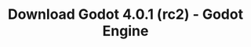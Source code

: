 ---
# Generated by /scripts/js/download_archive_generator !!! do not edit by hand !!!
title: 'Download Godot 4.0.1 (rc2) - Godot Engine'
type: 'download/archive'
name: '4.0.1'
flavor: 'rc2'
release_date: '2023-03-17T03:00:00-00:00'
release_notes: '/article/release-candidate-godot-4-0-1-rc-2/'
links:
  android.apk:
    name: 'android.apk'
    title: 'Android'
    caption: 'Universal APK (ARM64 + ARMv7 + x86_64 + x86)'
    tags:
      - 'APK download'
      - 'ARM64/v7'
      - 'x86 (64 & 32 bit)'
    hosts:
      github_builds:
        regular: 'https://github.com/godotengine/godot-builds/releases/download/4.0.1-rc2/Godot_v4.0.1-rc2_android_editor.apk'
        mono: '#'
      github:
        regular: 'https://github.com/godotengine/godot/releases/download/4.0.1-rc2/Godot_v4.0.1-rc2_android_editor.apk'
        mono: '#'
  linux.64:
    name: 'linux.64'
    title: 'Linux'
    caption: 'Standard (x86_64)'
    tags:
      - '64 bit'
    hosts:
      github_builds:
        regular: 'https://github.com/godotengine/godot-builds/releases/download/4.0.1-rc2/Godot_v4.0.1-rc2_linux.x86_64.zip'
        mono: 'https://github.com/godotengine/godot-builds/releases/download/4.0.1-rc2/Godot_v4.0.1-rc2_mono_linux_x86_64.zip'
      github:
        regular: 'https://github.com/godotengine/godot/releases/download/4.0.1-rc2/Godot_v4.0.1-rc2_linux.x86_64.zip'
        mono: 'https://github.com/godotengine/godot/releases/download/4.0.1-rc2/Godot_v4.0.1-rc2_mono_linux_x86_64.zip'
  macos.universal:
    name: 'macos.universal'
    title: 'macOS'
    caption: 'Universal (x86_64 + Apple Silicon)'
    tags:
      - 'Intel/Apple Silicon'
      - '64 bit'
    hosts:
      github_builds:
        regular: 'https://github.com/godotengine/godot-builds/releases/download/4.0.1-rc2/Godot_v4.0.1-rc2_macos.universal.zip'
        mono: 'https://github.com/godotengine/godot-builds/releases/download/4.0.1-rc2/Godot_v4.0.1-rc2_mono_macos.universal.zip'
      github:
        regular: 'https://github.com/godotengine/godot/releases/download/4.0.1-rc2/Godot_v4.0.1-rc2_macos.universal.zip'
        mono: 'https://github.com/godotengine/godot/releases/download/4.0.1-rc2/Godot_v4.0.1-rc2_mono_macos.universal.zip'
  windows.64:
    name: 'windows.64'
    title: 'Windows'
    caption: 'Standard (x86_64)'
    tags:
      - '64 bit'
    hosts:
      github_builds:
        regular: 'https://github.com/godotengine/godot-builds/releases/download/4.0.1-rc2/Godot_v4.0.1-rc2_win64.exe.zip'
        mono: 'https://github.com/godotengine/godot-builds/releases/download/4.0.1-rc2/Godot_v4.0.1-rc2_mono_win64.zip'
      github:
        regular: 'https://github.com/godotengine/godot/releases/download/4.0.1-rc2/Godot_v4.0.1-rc2_win64.exe.zip'
        mono: 'https://github.com/godotengine/godot/releases/download/4.0.1-rc2/Godot_v4.0.1-rc2_mono_win64.zip'
  web:
    name: 'web'
    title: 'Web editor'
    caption: ''
    tags:
      - 'Self-hosted'
      - 'Cross-platform'
    hosts:
      github_builds:
        regular: 'https://github.com/godotengine/godot-builds/releases/download/4.0.1-rc2/Godot_v4.0.1-rc2_web_editor.zip'
        mono: '#'
      github:
        regular: 'https://github.com/godotengine/godot/releases/download/4.0.1-rc2/Godot_v4.0.1-rc2_web_editor.zip'
        mono: '#'
  linux.arm64:
    name: 'linux.arm64'
    title: 'Linux'
    caption: 'Standard (ARM64)'
    tags:
      - 'ARM64'
      - '64 bit'
    hosts:
      github_builds:
        regular: 'https://github.com/godotengine/godot-builds/releases/download/4.0.1-rc2/Godot_v4.0.1-rc2_linux.arm64.zip'
        mono: 'https://github.com/godotengine/godot-builds/releases/download/4.0.1-rc2/Godot_v4.0.1-rc2_mono_linux_arm64.zip'
      github:
        regular: 'https://github.com/godotengine/godot/releases/download/4.0.1-rc2/Godot_v4.0.1-rc2_linux.arm64.zip'
        mono: 'https://github.com/godotengine/godot/releases/download/4.0.1-rc2/Godot_v4.0.1-rc2_mono_linux_arm64.zip'
  linux.32:
    name: 'linux.32'
    title: 'Linux'
    caption: 'Standard (x86)'
    tags:
      - '32 bit'
    hosts:
      github_builds:
        regular: 'https://github.com/godotengine/godot-builds/releases/download/4.0.1-rc2/Godot_v4.0.1-rc2_linux.x86_32.zip'
        mono: 'https://github.com/godotengine/godot-builds/releases/download/4.0.1-rc2/Godot_v4.0.1-rc2_mono_linux_x86_32.zip'
      github:
        regular: 'https://github.com/godotengine/godot/releases/download/4.0.1-rc2/Godot_v4.0.1-rc2_linux.x86_32.zip'
        mono: 'https://github.com/godotengine/godot/releases/download/4.0.1-rc2/Godot_v4.0.1-rc2_mono_linux_x86_32.zip'
  linux.arm32:
    name: 'linux.arm32'
    title: 'Linux'
    caption: 'Standard (ARM32)'
    tags:
      - 'ARM32'
      - '32 bit'
    hosts:
      github_builds:
        regular: 'https://github.com/godotengine/godot-builds/releases/download/4.0.1-rc2/Godot_v4.0.1-rc2_linux.arm32.zip'
        mono: 'https://github.com/godotengine/godot-builds/releases/download/4.0.1-rc2/Godot_v4.0.1-rc2_mono_linux_arm32.zip'
      github:
        regular: 'https://github.com/godotengine/godot/releases/download/4.0.1-rc2/Godot_v4.0.1-rc2_linux.arm32.zip'
        mono: 'https://github.com/godotengine/godot/releases/download/4.0.1-rc2/Godot_v4.0.1-rc2_mono_linux_arm32.zip'
  windows.32:
    name: 'windows.32'
    title: 'Windows'
    caption: 'Standard (x86)'
    tags:
      - '32 bit'
    hosts:
      github_builds:
        regular: 'https://github.com/godotengine/godot-builds/releases/download/4.0.1-rc2/Godot_v4.0.1-rc2_win32.exe.zip'
        mono: 'https://github.com/godotengine/godot-builds/releases/download/4.0.1-rc2/Godot_v4.0.1-rc2_mono_win32.zip'
      github:
        regular: 'https://github.com/godotengine/godot/releases/download/4.0.1-rc2/Godot_v4.0.1-rc2_win32.exe.zip'
        mono: 'https://github.com/godotengine/godot/releases/download/4.0.1-rc2/Godot_v4.0.1-rc2_mono_win32.zip'
  aar_library:
    name: 'aar_library'
    title: 'AAR library'
    caption: ''
    tags:
      - 'Android plugins'
      - 'Java'
      - 'Kotlin'
    hosts:
      github_builds:
        regular: 'https://github.com/godotengine/godot-builds/releases/download/4.0.1-rc2/godot-lib.4.0.1.rc2.template_release.aar'
        mono: '#'
      github:
        regular: 'https://github.com/godotengine/godot/releases/download/4.0.1-rc2/godot-lib.4.0.1.rc2.template_release.aar'
        mono: '#'
  templates:
    name: 'templates'
    title: 'Export templates'
    caption: ''
    tags:
      - 'Used to export your games to all supported platforms'
    hosts:
      github_builds:
        regular: 'https://github.com/godotengine/godot-builds/releases/download/4.0.1-rc2/Godot_v4.0.1-rc2_export_templates.tpz'
        mono: 'https://github.com/godotengine/godot-builds/releases/download/4.0.1-rc2/Godot_v4.0.1-rc2_mono_export_templates.tpz'
      github:
        regular: 'https://github.com/godotengine/godot/releases/download/4.0.1-rc2/Godot_v4.0.1-rc2_export_templates.tpz'
        mono: 'https://github.com/godotengine/godot/releases/download/4.0.1-rc2/Godot_v4.0.1-rc2_mono_export_templates.tpz'
primaryPlatforms:
  - 'android.apk'
  - 'linux.64'
  - 'macos.universal'
  - 'windows.64'
  - 'web'
  - 'templates'
---